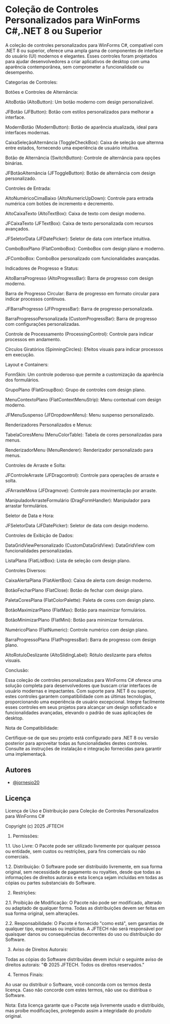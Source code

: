 
# Coleção de Controles Personalizados para WinForms C#,.NET 8 ou Superior #

A coleção de controles personalizados para WinForms C#, compatível com .NET 8 ou superior, oferece uma ampla gama de componentes de interface do usuário (UI) modernos e elegantes. Esses controles foram projetados para ajudar desenvolvedores a criar aplicativos de desktop com uma aparência contemporânea, sem comprometer a funcionalidade ou desempenho.

Categorias de  Controles:

Botões e Controles de Alternância:

AltoBotão (AltoButton): Um botão moderno com design personalizável.

JFBotão (JFButton): Botão com estilos personalizados para melhorar a interface.

ModernBotão (ModernButton): Botão de aparência atualizada, ideal para interfaces modernas.

CaixaSeleçãoAlternância (ToggleCheckBox): Caixa de seleção que alternna entre estados, fornecendo uma experiência de usuário intuitiva.

Botão de Alternância (SwitchButton): Controle de alternância para opções binárias.

JFBotãoAlternância (JFToggleButton): Botão de alternância com design personalizado.

Controles de Entrada:

AltoNuméricoCimaBaixo (AltoNumericUpDown): Controle para entrada numérica com botões de incremento e decremento.

AltoCaixaTexto (AltoTextBox): Caixa de texto com design moderno.

JFCaixaTexto (JFTextBox): Caixa de texto personalizada com recursos avançados.

JFSeletorData (JFDatePicker): Seletor de data com interface intuitiva.

ComboBoxPlano (FlatComboBox): ComboBox com design plano e moderno.

JFComboBox: ComboBox personalizado com funcionalidades avançadas.

Indicadores de Progresso e Status:

AltoBarraProgresso (AltoProgressBar): Barra de progresso com design moderno.

Barra de Progresso Circular: Barra de progresso em formato circular para indicar processos contínuos.

JFBarraProgresso (JFProgressBar): Barra de progresso personalizada.

BarraProgressoPersonalizada (CustomProgressBar): Barra de progresso com configurações personalizadas.

Controle de Processamento (ProcessingControl): Controle para indicar processos em andamento.

Círculos Giratórios (SpinningCircles): Efeitos visuais para indicar processos em execução.

Layout e Containers:

FormSkin: Um controle poderoso que permite a customização da aparência dos formulários. 

GrupoPlano (FlatGroupBox): Grupo de controles com design plano.

MenuContextoPlano (FlatContextMenuStrip): Menu contextual com design moderno.

JFMenuSuspenso (JFDropdownMenu): Menu suspenso personalizado.

Renderizadores Personalizados e Menus:

TabelaCoresMenu (MenuColorTable): Tabela de cores personalizadas para menus.

RenderizadorMenu (MenuRenderer): Renderizador personalizado para menus.

Controles de Arraste e Solta:

JFControleArraste (JFDragcontrol): Controle para operações de arraste e solta.

JFArrasteMova (JFDragmove): Controle para movimentação por arraste.

ManipuladorArrasteFormulário (DragFormHandler): Manipulador para arrastar formulários.

Seletor de Data e Hora:

JFSeletorData (JFDatePicker): Seletor de data com design moderno.

Controles de Exibição de Dados:

DataGridViewPersonalizado (CustomDataGridView): DataGridView com funcionalidades personalizadas.

ListaPlana (FlatListBox): Lista de seleção com design plano.

Controles Diversos:

CaixaAlertaPlana (FlatAlertBox): Caixa de alerta com design moderno.

BotãoFecharPlano (FlatClose): Botão de fechar com design plano.

PaletaCoresPlana (FlatColorPalette): Paleta de cores com design plano.

BotãoMaximizarPlano (FlatMax): Botão para maximizar formulários.

BotãoMinimizarPlano (FlatMini): Botão para minimizar formulários.

NuméricoPlano (FlatNumeric): Controle numérico com design plano.

BarraProgressoPlana (FlatProgressBar): Barra de progresso com design plano.

AltoRotuloDeslizante (AltoSlidingLabel): Rótulo deslizante para efeitos visuais.

Conclusão:

Essa coleção de controles personalizados para WinForms C# oferece uma solução completa para desenvolvedores que buscam criar interfaces de usuário modernas e impactantes. Com suporte para .NET 8 ou superior, estes controles garantem compatibilidade com as últimas tecnologias, proporcionando uma experiência de usuário excepcional. Integre facilmente esses controles em seus projetos para alcançar um design sofisticado e funcionalidades avançadas, elevando o padrão de suas aplicações de desktop.

Nota de Compatibilidade:

Certifique-se de que seu projeto está configurado para .NET 8 ou versão posterior para aproveitar todas as funcionalidades destes controles. Consulte as instruções de instalação e integração fornecidas para garantir uma implementaçã.
## Autores

- [@jornesio20](https://github.com/jornesio20/JFTECH.git)


## Licença

Licença de Uso e Distribuição para Coleção de Controles Personalizados para WinForms C#

Copyright (c) 2025 JFTECH

1. Permissões:

1.1. Uso Livre:
O Pacote pode ser utilizado livremente por qualquer pessoa ou entidade, sem custos ou restrições, para fins comerciais ou não comerciais.

1.2. Distribuição:
O Software pode ser distribuído livremente, em sua forma original, sem necessidade de pagamento ou royalties, desde que todas as informações de direitos autorais e esta licença sejam incluídas em todas as cópias ou partes substanciais do Software.

2. Restrições:

2.1. Proibição de Modificação:
O Pacote não pode ser modificado, alterado ou adaptado de qualquer forma. Todas as distribuições devem ser feitas em sua forma original, sem alterações.

2.2. Responsabilidade:
O Pacote é fornecido "como está", sem garantias de qualquer tipo, expressas ou implícitas. A JFTECH não será responsável por quaisquer danos ou consequências decorrentes do uso ou distribuição do Software.

3. Aviso de Direitos Autorais:

Todas as cópias do Software distribuídas devem incluir o seguinte aviso de direitos autorais:
"© 2025 JFTECH. Todos os direitos reservados."

4. Termos Finais:

Ao usar ou distribuir o Software, você concorda com os termos desta licença. Caso não concorde com estes termos, não use ou distribua o Software.

Nota:  Esta licença garante que o Pacote seja livremente usado e distribuído, mas proíbe modificações, protegendo assim a integridade do produto original.

